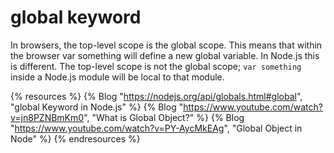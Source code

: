 # global keyword

In browsers, the top-level scope is the global scope. This means that within the browser var something will define a new global variable. In Node.js this is different. The top-level scope is not the global scope; `var something` inside a Node.js module will be local to that module.

{% resources %}
  {% Blog "https://nodejs.org/api/globals.html#global", "global Keyword in Node.js" %}
  {% Blog "https://www.youtube.com/watch?v=jn8PZNBmKm0", "What is Global Object?" %}
  {% Blog "https://www.youtube.com/watch?v=PY-AycMkEAg", "Global Object in Node" %}
{% endresources %}